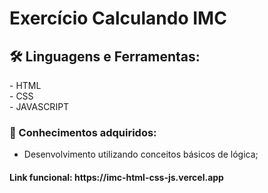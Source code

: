 <h1> Exercício Calculando IMC </h1>

<h2> 🛠 Linguagens e Ferramentas:</h2>
- HTML<br>
- CSS <br>
- JAVASCRIPT<br>

<h3>🎯 Conhecimentos adquiridos:</h3>

- Desenvolvimento utilizando conceitos básicos de lógica;


<h4>Link funcional: https://imc-html-css-js.vercel.app </h4>
